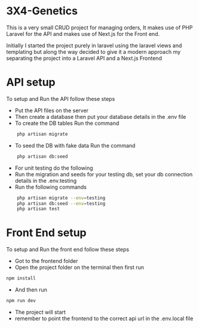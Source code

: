 # 3X4-Genetics
This is a very small CRUD project for managing orders, It makes use of PHP Laravel for the API and makes use of Next.js for the Front end.

Initially I started the project purely in laravel using the laravel views and templating but along the way decided to give it a modern approach my separating the project into a Laravel API and a Next.js Frontend


# API setup
To setup and Run the API follow these steps

- Put the API files on the server
- Then create a database then put your database details in the .env file
- To create the DB tables Run the command 
```bash 
    php artisan migrate
```  

- To seed the DB with fake data Run the command
```bash 
    php artisan db:seed
``` 

- For unit testing do the following
- Run the migration and seeds for your testing db, set your db connection details in the .env.testing
- Run the following commands
```bash 
    php artisan migrate --env=testing
    php artisan db:seed --env=testing
    php artisan test
``` 





# Front End setup
To setup and Run the front end follow these steps

- Got to the frontend folder
- Open the project folder on the terminal then first run
```bash
npm install
```
- And then run
```bash
npm run dev
```

- The project will start 
- remember to point the frontend to the correct api url in the .env.local file
